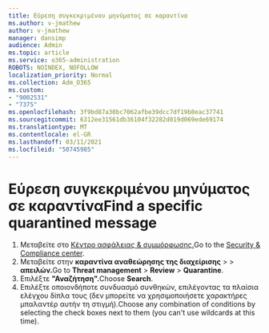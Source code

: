 ```yaml
---
title: Εύρεση συγκεκριμένου μηνύματος σε καραντίνα
ms.author: v-jmathew
author: v-jmathew
manager: dansimp
audience: Admin
ms.topic: article
ms.service: o365-administration
ROBOTS: NOINDEX, NOFOLLOW
localization_priority: Normal
ms.collection: Adm_O365
ms.custom:
- "9002531"
- "7375"
ms.openlocfilehash: 3f9bd87a30bc7062afbe39dcc7df19b8eac37741
ms.sourcegitcommit: 6312ee31561db36104f32282d019d069ede69174
ms.translationtype: MT
ms.contentlocale: el-GR
ms.lasthandoff: 03/11/2021
ms.locfileid: "50745985"
---
```

# <a name="find-a-specific-quarantined-message"></a><span data-ttu-id="7254c-102">Εύρεση συγκεκριμένου μηνύματος σε καραντίνα</span><span class="sxs-lookup"><span data-stu-id="7254c-102">Find a specific quarantined message</span></span>

1. <span data-ttu-id="7254c-103">Μεταβείτε στο [Κέντρο ασφάλειας & συμμόρφωσης.](https://go.microsoft.com/fwlink/p/?linkid=2077143)</span><span class="sxs-lookup"><span data-stu-id="7254c-103">Go to the [Security & Compliance center](https://go.microsoft.com/fwlink/p/?linkid=2077143).</span></span>
2. <span data-ttu-id="7254c-104">Μεταβείτε στην **καραντίνα αναθεώρησης της διαχείρισης**  >    >  **απειλών.**</span><span class="sxs-lookup"><span data-stu-id="7254c-104">Go to **Threat management** > **Review** > **Quarantine**.</span></span>
3. <span data-ttu-id="7254c-105">Επιλέξτε **"Αναζήτηση".**</span><span class="sxs-lookup"><span data-stu-id="7254c-105">Choose **Search**.</span></span>
4. <span data-ttu-id="7254c-106">Επιλέξτε οποιονδήποτε συνδυασμό συνθηκών, επιλέγοντας τα πλαίσια ελέγχου δίπλα τους (δεν μπορείτε να χρησιμοποιήσετε χαρακτήρες μπαλαντέρ αυτήν τη στιγμή).</span><span class="sxs-lookup"><span data-stu-id="7254c-106">Choose any combination of conditions by selecting the check boxes next to them (you can't use wildcards at this time).</span></span>
